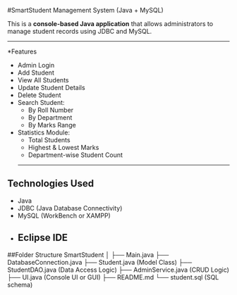#SmartStudent Management System (Java + MySQL)

This is a **console-based Java application** that allows administrators to manage student records using JDBC and MySQL.

-----------------------------------
*Features

- Admin Login
- Add Student
- View All Students
- Update Student Details
- Delete Student
- Search Student:
  - By Roll Number
  - By Department
  - By Marks Range
- Statistics Module:
  - Total Students
  - Highest & Lowest Marks
  - Department-wise Student Count
  -------------------------------------

## Technologies Used

- Java 
- JDBC (Java Database Connectivity)
- MySQL (WorkBench or XAMPP)
- Eclipse IDE
  -------------------------------------

##Folder Structure
SmartStudent
│
├── Main.java
├── DatabaseConnection.java
├── Student.java (Model Class)
├── StudentDAO.java (Data Access Logic)
├── AdminService.java (CRUD Logic)
├── UI.java (Console UI or GUI)
├── README.md
└── student.sql (SQL schema)

